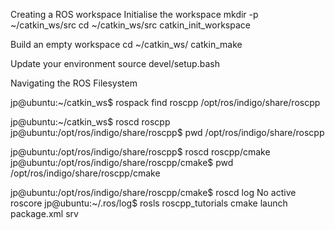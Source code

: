 Creating a ROS workspace
Initialise the workspace
mkdir -p ~/catkin_ws/src
cd ~/catkin_ws/src
catkin_init_workspace

Build an empty workspace
cd ~/catkin_ws/
catkin_make

Update your environment
source devel/setup.bash

Navigating the ROS Filesystem

jp@ubuntu:~/catkin_ws$ rospack find roscpp
/opt/ros/indigo/share/roscpp

jp@ubuntu:~/catkin_ws$ roscd roscpp
jp@ubuntu:/opt/ros/indigo/share/roscpp$ pwd
/opt/ros/indigo/share/roscpp

jp@ubuntu:/opt/ros/indigo/share/roscpp$ roscd roscpp/cmake
jp@ubuntu:/opt/ros/indigo/share/roscpp/cmake$ pwd
/opt/ros/indigo/share/roscpp/cmake

jp@ubuntu:/opt/ros/indigo/share/roscpp/cmake$ roscd log
No active roscore
jp@ubuntu:~/.ros/log$ rosls roscpp_tutorials
cmake  launch  package.xml  srv
